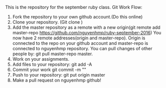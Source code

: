 This is the repository for the september ruby class.
Git Work Flow:
1. Fork the repository to your own github account.(Do this online)
2. Clone your repository. (Git clone <REPOSITORY URL>)
3. Add the master repository as a remote with a new origin(git remote add master-repo https://github.com/nguyenhmp/ruby-september-2016)
You now have 2 remote addresses(origin and master-repo). Origin is connected to the repo on your github account and master-repo is connected to nguyenhmp repository. You can pull changes of other people by: git pull master-repo master.
4. Work on your assignments.
5. Add files to your repository: git add -A
6. Commit your work git commit -m "<message about the commit >"
7. Push to your repository: git put origin master
8. Make a pull request on nguyenhmp github!
